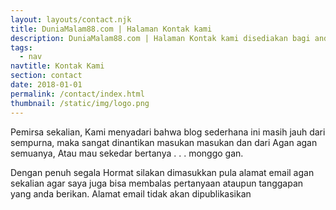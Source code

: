 ```yaml
---
layout: layouts/contact.njk
title: DuniaMalam88.com | Halaman Kontak kami
description: DuniaMalam88.com | Halaman Kontak kami disediakan bagi anda yang akan memberikan komentar, saran maupun kerjasama dengan kami.
tags:
  - nav
navtitle: Kontak Kami
section: contact
date: 2018-01-01
permalink: /contact/index.html
thumbnail: /static/img/logo.png
---
```

Pemirsa sekalian, Kami menyadari bahwa blog sederhana ini masih jauh dari sempurna, maka sangat dinantikan masukan masukan dan dari Agan agan semuanya, 
Atau mau sekedar bertanya . . . monggo gan. 

Dengan penuh segala Hormat silakan dimasukkan pula alamat email agan sekalian agar saya juga bisa membalas pertanyaan ataupun tanggapan yang anda berikan. 
Alamat email tidak akan dipublikasikan

